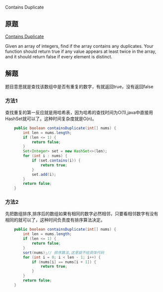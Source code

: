 Contains Duplicate

## 原题

[Contains Duplicate](https://leetcode.com/explore/interview/card/top-interview-questions-easy/92/array/578/)

Given an array of integers, find if the array contains any duplicates. Your function should return true if any value appears at least twice in the array, and it should return false if every element is distinct.

## 解题

题目意思就是查找该数组中是否有重复的数字，有就返回true，没有返回false

### 方法1

查找重复的第一反应就是用哈希表，因为哈希的查找时间为O(1),java中直接用HashSet就可以了。这种时间复杂度就是O(n)。

```java
	public boolean containsDuplicate(int[] nums) {
        int len = nums.length;
        if (len <= 1) {
            return false;
        }
        Set<Integer> set = new HashSet<>(len);
        for (int i : nums) {
            if (set.contains(i)) {
                return true;
            }
            set.add(i);
        }
        return false;
    }
```

### 方法2

先把数组排序,排序后的数组如果有相同的数字必然相邻，只要看相邻数字有没有相同的就可以了，这种时间负责度有排序算法决定。

```java
	public boolean containsDuplicate(int[] nums) {
        int len = nums.length;
        if (len <= 1) {
            return false;
        }
        sort(nums);// 排序算法,这里就不给具体代码
        for (int i = 0; i < len - 1; i++) {
            if (nums[i] == nums[i + 1]) {
                return true;
            }
        }
        return false;
    }
```

